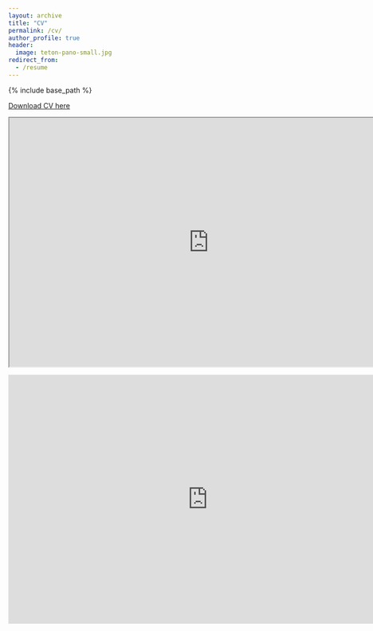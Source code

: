 ```yaml
---
layout: archive
title: "CV"
permalink: /cv/
author_profile: true
header:
  image: teton-pano-small.jpg
redirect_from:
  - /resume
---
```


{% include base_path %}

[Download CV here](http://brockmwilson.github.io/files/Resume.pdf)

<iframe src = "http://brockmwilson.github.io/files/Resume.pdf" 
                width="800"
                height="500">
        </iframe>
      

<object data = "http://brockmwilson.github.io/files/Resume.pdf" 
                width="800"
                height="500"> 
                </object>
                
<embed src= "http://brockmwilson.github.io/files/Resume.pdf" 
               width="800"
               height="500">